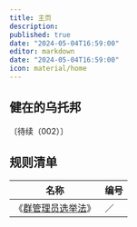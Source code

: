 ```yaml
---
title: 主页
description:
published: true
date: "2024-05-04T16:59:00"
editor: markdown
date: "2024-05-04T16:59:00"
icon: material/home
---
```


## 健在的乌托邦

〔待续（002）〕

## 规则清单

| 名称                                          | 编号 |
| --------------------------------------------- | ---- |
| 《[群管理员选举法](群管理员选举法/index.md)》 | ／   |
